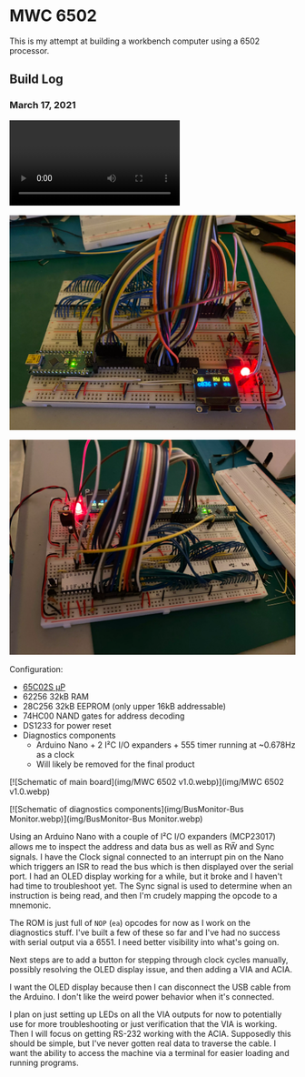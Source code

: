 MWC 6502
========

This is my attempt at building a workbench computer using a 6502 processor.

Build Log
---------

### March 17, 2021

![Processor cycling through memory addresses](img/IMG_0462.webm)

[![Front view of breadboard](img/IMG_0462.webp)](img/IMG_0462.webp)

[![Rear view of breadboard](img/IMG_0463.webp)](img/IMG_0463.webp)

Configuration:

- [65C02S μP](https://www.westerndesigncenter.com/wdc/w65c02s-chip.php)
- 62256 32kB RAM
- 28C256 32kB EEPROM (only upper 16kB addressable)
- 74HC00 NAND gates for address decoding
- DS1233 for power reset
- Diagnostics components
  - Arduino Nano + 2 I²C I/O expanders + 555 timer running at ~0.678Hz as a clock
  - Will likely be removed for the final product

[![Schematic of main board](img/MWC 6502 v1.0.webp)](img/MWC 6502 v1.0.webp)

[![Schematic of diagnostics components](img/BusMonitor-Bus Monitor.webp)](img/BusMonitor-Bus Monitor.webp)

Using an Arduino Nano with a couple of I²C I/O expanders (MCP23017) allows me to inspect the address and data bus as well as RW̅ and Sync signals. I have the Clock signal connected to an interrupt pin on the Nano which triggers an ISR to read the bus which is then displayed over the serial port. I had an OLED display working for a while, but it broke and I haven't had time to troubleshoot yet. The Sync signal is used to determine when an instruction is being read, and then I'm crudely mapping the opcode to a mnemonic.

The ROM is just full of `NOP` (`ea`) opcodes for now as I work on the diagnostics stuff. I've built a few of these so far and I've had no success with serial output via a 6551. I need better visibility into what's going on. 

Next steps are to add a button for stepping through clock cycles manually, possibly resolving the OLED display issue, and then adding a VIA and ACIA.

I want the OLED display because then I can disconnect the USB cable from the Arduino. I don't like the weird power behavior when it's connected.

I plan on just setting up LEDs on all the VIA outputs for now to potentially use for more troubleshooting or just verification that the VIA is working. Then I will focus on getting RS-232 working with the ACIA. Supposedly this should be simple, but I've never gotten real data to traverse the cable. I want the ability to access the machine via a terminal for easier loading and running programs.
